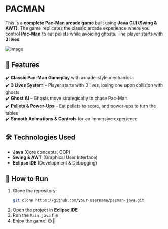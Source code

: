# PACMAN

This is a **complete Pac-Man arcade game** built using **Java GUI (Swing & AWT)**. The game replicates the classic arcade experience where you control **Pac-Man** to eat pellets while avoiding ghosts. The player starts with **3 lives**.

![Image](https://github.com/user-attachments/assets/fa0d9e60-1b95-4c71-b2bc-1d13141ff7be)

## 🚀 Features
✔️ **Classic Pac-Man Gameplay** with arcade-style mechanics  
✔️ **3 Lives System** – Player starts with 3 lives, losing one upon collision with ghosts  
✔️ **Ghost AI** – Ghosts move strategically to chase Pac-Man  
✔️ **Pellets & Power-Ups** – Eat pellets to score, and power-ups to turn the tables  
✔️ **Smooth Animations & Controls** for an immersive experience  

## 🛠️ Technologies Used
- **Java** (Core concepts, OOP)
- **Swing & AWT** (Graphical User Interface)
- **Eclipse IDE** (Development & Debugging)

## 🔧 How to Run
1. Clone the repository:  
   ```bash
   git clone https://github.com/your-username/pacman-java.git
   ```  
2. Open the project in **Eclipse IDE**  
3. Run the `Main.java` file  
4. Enjoy the game! 🟡👻  
